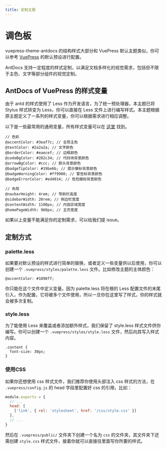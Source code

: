 ```yaml
---
title: 定制主题
---
```


# 调色板

vuepress-theme-antdocs 的结构样式大部分和 VuePress 默认主题类似，你可以参考 [VuePress](https://vuepress.vuejs.org/zh/config/#palette-styl) 的默认预设进行配置。

AntDocs 支持一定程度的样式定制，以满足文档多样化的视觉需求，包括但不限于主色、文字等部分组件的视觉定制。

## AntDocs of VuePress 的样式变量

由于 antd 的样式使用了 Less 作为开发语言，为了统一预处理器，本主题已将 Stylus 样式转变为 Less，你可以直接在 Less 文件上进行编写样式。本主题根据原主题定义了一系列的样式变量，你可以根据需求进行相应调整。

以下是一些最常用的通用变量，所有样式变量可以在 [这里](https://github.com/zpfz/vuepress-theme-antdocs/blob/master/styles/palette.less) 找到。

```less
// 色彩
@accentColor: #3eaf7c; // 全局主色
@textColor: #2a2a2a; // 文字颜色
@borderColor: #eaecef; // 边框颜色
@codeBgColor: #282c34; // 代码块背景颜色
@arrowBgColor: #ccc; // 箭头背景颜色
@badgeTipColor: #19be6b; // 提示徽标背景颜色
@badgeWarningColor: #ff9900; // 警告标背景颜色
@badgeErrorColor: #ed4014; // 危险徽标背景颜色

// 布局
@navbarHeight: 4rem; // 导航栏高度
@sidebarWidth: 20rem; // 侧边栏宽度
@contentWidth: 1100px; // 内容区域宽度
@homePageWidth: 960px; // 主页宽度
```
如果以上变量不能满足你的定制需求，可以给我们提 issue。

## 定制方式

### palette.less

如果要对默认预设的样式进行简单的替换，或者定义一些变量供以后使用，你可以创建一个 `.vuepress/styles/palette.less` 文件。比如修改主题的主体颜色：
```less
@accentColor: #1890ff; 
```

<a-alert type="warning" showIcon>
  <span slot="message">
    你只能在这个文件中定义变量。因为 palette.less 将在根的 Less 配置文件的末尾引入，作为配置，它将被多个文件使用，所以一旦你在这里写了样式，你的样式就会被多次复制。
  </span>
</a-alert>

### style.less
为了能使用 Less 来覆盖或者添加额外样式，我们保留了 style.less 样式文件供你编写。你可以创建一个 `.vuepress/styles/style.less` 文件，然后向其写入样式内容。
```less
.content {
  font-size: 30px;
}
```

### 使用CSS
如果你还想使用 css 样式文件，我们推荐你使用头部注入 css 样式的方法，在 `.vuepress/config.js` 的 head 字段里配置好 css 的引用，比如：
```js
module.exports = {
  // ...
  head: [
    ['link', { rel: 'stylesheet', href: '/css/style.css' }]
  ],
  // ...
}
```
然后在 `.vuepress/public/` 文件夹下创建一个名为 `css` 的文件夹，其文件夹下还需创建 `style.css` 样式文件，接着你就可以直接往里面写你所要的样式。